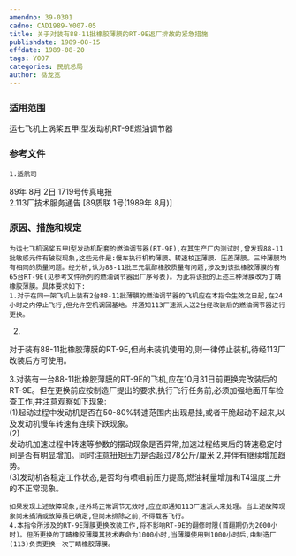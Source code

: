 ```yaml
---
amendno: 39-0301  
cadno: CAD1989-Y007-05  
title: 关于对装有88-11批橡胶薄膜的RT-9E返厂排故的紧急措施  
publishdate: 1989-08-15  
effdate: 1989-08-20  
tags: Y007  
categories: 民航总局  
author: 岳龙宽  
---
```

  
### 适用范围  
运七飞机上涡桨五甲Ⅰ型发动机RT-9E燃油调节器  
  
<!--more-->  
### 参考文件  
    1.适航司  
89年 8月 2日 1719号传真电报  
    2.113厂技术服务通告 [89质联 1号(1989年 8月)]  
  
### 原因、措施和规定  
    为运七飞机涡桨五甲Ⅰ型发动机配套的燃油调节器(RT-9E),在其生产厂内测试时,曾发现88-11批敏感元件有破裂现象,这些元件是:慢车执行机构薄膜、转速校正薄膜、压差薄膜。三种薄膜均有相同的质量问题。经分析,认为88-11批三元氯醇橡胶质量有问题,涉及到该批橡胶薄膜的有65台RT-9E(见参考文件所列的燃油调节器出厂序号表)。为此将该批的上述三种薄膜改为丁睛橡胶薄膜。具体要求如下:  
    1.对于在同一架飞机上装有2台88-11批薄膜的燃油调节器的飞机应在本指令生效之日起,在24小时之内停止飞行,但允许空机调回基地。并通知113厂速派人送2台经改装后的燃油调节器进行更换。  
2.  
对于装有88-11批橡胶薄膜的RT-9E,但尚未装机使用的,则一律停止装机,待经113厂改装后方可使用。  
  
  
3.对装有一台88-11批橡胶薄膜的RT-9E的飞机,应在10月31日前更换完改装后的RT-9E。但在更换前应按制造厂提出的要求,执行飞行任务前,必须加强地面开车检查工作,并注意观察如下现象:  
    (1)起动过程中发动机是否在50-80%转速范围内出现悬挂,或者干脆起动不起来,以及发动机慢车转速有连续下跌现象。  
(2)  
发动机加速过程中转速等参数的摆动现象是否异常,加速过程结束后的转速稳定时间是否有明显增加。同时注意扭矩压力是否超过78公斤/厘米 2,并伴有继续增加趋势。  
    (3)发动机各稳定工作状态,是否均有喷咀前压力提高,燃油耗量增加和T4温度上升的不正常现象。  
  
    如果发现上述故障现象,经外场正常调节无效时,应立即通知113厂速派人来处理。当上述故障现象尚未搞清或故障虽已确定,但尚未排除之前,不得载客飞行。  
    4.本指令所涉及的RT-9E薄膜更换改装工作,将不影响RT-9E的翻修时限(首翻期仍为2000小时)。但所更换的丁睛橡胶薄膜其技术寿命为1000小时,当薄膜使用到1000小时后,由制造厂(113)负责更换一次丁睛橡胶薄膜。  
